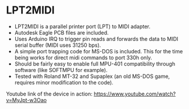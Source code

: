 # LPT2MIDI
- LPT2MIDI is a parallel printer port (LPT) to MIDI adapter.
- Autodesk Eagle PCB files are included.
- Uses Arduino IRQ to trigger pin reads and forwards the data to MIDI serial buffer (MIDI uses 31250 bps).
- A simple port trapping code for MS-DOS is included. This for the time being works for direct midi commands to port 330h only.
- Should be fairly easy to enable full MPU-401 compatibility through software (like SOFTMPU for example).
- Tested with Roland MT-32 and Supaplex (an old MS-DOS game, requires minor modification to the code).

Youtube link of the device in action: https://www.youtube.com/watch?v=MyJpt-w3Oao
